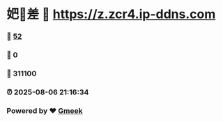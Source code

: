# 妑🔭差 :link: https://z.zcr4.ip-ddns.com 
### :page_facing_up: [52](https://z.zcr4.ip-ddns.com/tag.html) 
### :speech_balloon: 0 
### :hibiscus: 311100 
### :alarm_clock: 2025-08-06 21:16:34 
### Powered by :heart: [Gmeek](https://github.com/Meekdai/Gmeek)
